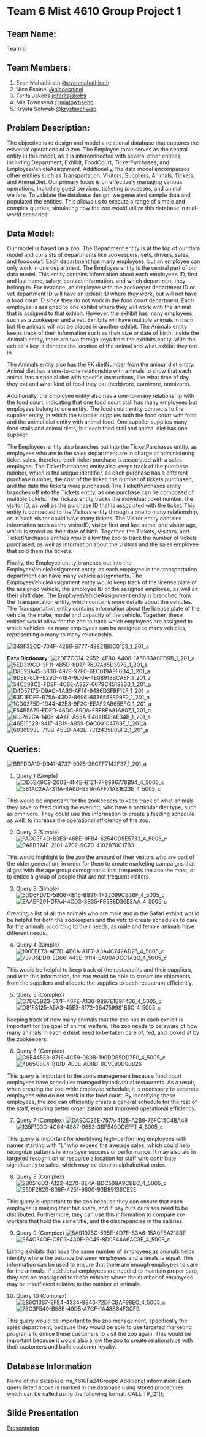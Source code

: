 # Team 6 Mist 4610 Group Project 1

## Team Name:
Team 6

## Team Members:
1. Evan Mahathirath [@evanmahathirath](https://github.com/emahathirath/MIST4610GroupProject1)
2. Nico Espinel [@nicoespinel](https://github.com/gne74937/MIST4610GroupProject1)
3. Tarita Jakobs [@taritajakobs](https://github.com/TaritaJakobs/MIST4610GroupProject1Zoo)
4. Mia Townsend [@miatownsend](https://github.com/MiaGTownsend/MIST4610-GroupProject1-Zoo)
5. Krysta Schwab [@krystaschwab](https://github.com/krystaschwab/MIST4610-GroupProject1)


## Problem Description:

The objective is to design and model a relational database that captures the essential operations of a zoo. The Employee table serves as the central entity in this model, as it is interconnected with several other entities, including Department, Exhibit, FoodCourt, TicketPurchases, and EmployeeVehicleAssignment. Additionally, the data model encompasses other entities such as Transportation, Visitors, Suppliers, Animals, Tickets, and AnimalDiet. Our primary focus is on effectively managing various operations, including guest services, ticketing processes, and animal welfare. To validate the database design, we generated sample data and populated the entities. This allows us to execute a range of simple and complex queries, simulating how the zoo would utilize this database in real-world scenarios.



## Data Model:

Our model is based on a zoo. The Department entity is at the top of our data model and consists of departments like zookeepers, vets, drivers, sales, and foodcourt. Each department has many employees, but an employee can only work in one department. 
The Employee entity is the central part of our data model. This entity contains information about each employee’s ID, first and last name, salary, contact information, and which department they belong to. For instance, an employee with the zookeeper department ID or vet department ID will have an exhibit ID where they work, but will not have a food court ID since they do not work in the food court department. Each employee is assigned to one exhibit where they will work with the animal that is assigned to that exhibit. However, the exhibit has many employees, such as a zookeeper and a vet. Exhibits will have multiple animals in them but the animals will not be placed in another exhibit. The Animals entity keeps track of their information such as their size or date of birth. Inside the Animals entity, there are two foreign keys from the exhibits entity. With the exhibit's key, it denotes the location of the animal and what exhibit they are in.

The Animals entity also has the FK dietNumber from the animal diet entity. Animal diet has a one-to-one relationship with animals to show that each animal has a special diet with specific instructions, like what time of day they eat and what kind of food they eat (herbivore, carnivore, omnivore).

Additionally, the Employee entity also has a one-to-many relationship with the food court, indicating that one food court stall has many employees but employees belong to one entity. The food court entity connects to the supplier entity, in which the supplier supplies both the food court with food and the animal diet entity with animal food. One supplier supplies many food stalls and animal diets, but each food stall and animal diet has one supplier.

The Employees entity also branches out into the TicketPurchases entity, as employees who are in the sales department are in charge of administering ticket sales, therefore each ticket purchase is associated with a sales employee. The TicketPurchases entity also keeps track of the purchase number, which is the unique identifier, as each purchase has a different purchase number, the cost of the ticket, the number of tickets purchased, and the date the tickets were purchased. The TicketPurchases entity branches off into the Tickets entity, as one purchase can be composed of multiple tickets. The Tickets entity tracks the individual ticket number, the visitor ID, as well as the purchase ID that is associated with the ticket. This entity is connected to the Visitors entity through a one to many relationship, as in each visitor could have many tickets. The Visitor entity contains information such as the visitorID, visitor first and last name, and visitor age, which is stored as their date of birth. Together, the Tickets, Visitors, and TicketPurchases entities would allow the zoo to track the number of tickets purchased, as well as information about the visitors and the sales employee that sold them the tickets. 

Finally, the Employee entity branches out into the EmployeeVehicleAssignment entity, as each employee in the transportation department can have many vehicle assignments. The EmployeeVehicleAssignment entity would keep track of the license plate of the assigned vehicle, the employee ID of the assigned employee, as well as their shift date. The EmployeeVehicleAssignment entity is branched from the Transportation entity, which contains more details about the vehicles. The Transportation entity contains information about the license plate of the vehicle, the make, model and capacity of the vehicle. Together, these entities would allow for the zoo to track which employees are assigned to which vehicles, as many employees can be assigned to many vehicles, representing a many to many relationship.


![348F32CC-704F-4266-B777-49821B0C0129_1_201_a](https://github.com/user-attachments/assets/93677c0c-2b18-4ffc-beab-95f91c1476c7)



**Data Dictionary:**
![2DF7CC14-2652-4E80-A406-1A58B3A0FD9B_1_201_a](https://github.com/user-attachments/assets/05dbb295-cc26-4802-8adc-98def991d325)
![5ED319CD-3F11-4B5D-8D17-76D7A85D397B_1_201_a](https://github.com/user-attachments/assets/abb1a76f-a901-4012-8587-01c7c695cc3f)
![D8E23A45-5836-4978-97F0-6EC019A9F6B4_1_201_a](https://github.com/user-attachments/assets/b9437e2e-e739-4e54-a392-ee8758d941b4)
![9DEE78DF-E29D-41B4-9D6A-4E08918BCAEF_1_201_a](https://github.com/user-attachments/assets/12cb4a5f-c8f9-4680-b81e-a45fc7d0eb4f)
![54C298C2-FD8F-4C6E-A327-0679C4518830_1_201_a](https://github.com/user-attachments/assets/5bced662-1ded-4745-941f-8e06d7342b98)
![D4057175-D9AC-4AB0-AF14-9486D3FBF12F_1_201_a](https://github.com/user-attachments/assets/8122226d-6725-44dc-a362-0cd4b74d2029)
![63D1EDFF-B75A-43D2-8696-883655EF99F2_1_201_a](https://github.com/user-attachments/assets/7f6a50d3-4224-4693-af86-8ab7a8c09c7c)
![1CD0275D-1D44-42E3-9F2C-EEAF2AB65BFC_1_201_a](https://github.com/user-attachments/assets/f7d90182-d82f-4444-a507-fd68287839df)
![E54B5679-EDED-46DC-89DA-EBF8EA81A807_1_201_a](https://github.com/user-attachments/assets/388e9cdc-1415-4f5b-8ed3-01c85864ce19)
![613762CA-1406-4A4F-A55A-E484BDB4E34B_1_201_a](https://github.com/user-attachments/assets/faa613c6-67b9-4455-a9d1-6f8a7ce8c97c)
![46E1F529-9417-4B19-A959-DAC09104783E_1_201_a](https://github.com/user-attachments/assets/697901fb-6565-4bbc-9d45-6b2993f90f73)
![6036993E-719B-45BD-A42E-7312435B0BF2_1_201_a](https://github.com/user-attachments/assets/fc40af98-b0f4-4955-902c-30bb13fcd8a5)



## Queries:

![BBEDDA19-D941-4737-9075-38CFF7142F37_1_201_a](https://github.com/user-attachments/assets/e00f3b83-944e-4e63-906e-a07bc34692ea)




1. Query 1 (Simple)
![DD5B49C8-2003-4F4B-B121-7F9896778B94_4_5005_c](https://github.com/user-attachments/assets/255b2eff-44aa-4daf-a4f5-7da3925406ed)
![5B1AC2AA-311A-4A6D-8E1A-AFF71A81E23E_4_5005_c](https://github.com/user-attachments/assets/7784e0ee-82a7-4ede-9e0a-8eb019b30aa2)

This would be important for the zookeepers to keep track of what animals they have to feed during the evening, who have a particular diet type, such as omnivore. They could use this information to create a feeding schedule as well, to increase the operational efficiency of the zoo.

2. Query 2 (Simple)
![FACC3F4D-B3E3-46BE-9FB4-6254CD5E5733_4_5005_c](https://github.com/user-attachments/assets/cd775df9-cb79-4c80-9efa-e8c7d923ce98)
![0A8B374E-2101-4702-9C70-4102878C17B3](https://github.com/user-attachments/assets/a504cca3-94ff-4572-9774-ae864b73feb3)

This would highlight to the zoo the amount of their visitors who are part of the older generation, in order for them to create marketing campaigns that aligns with the age group demographic that frequents the zoo the most, or to entice a group of people that are not frequent visitors. 

3. Query 3 (Simple)
![5DD6FD7D-5806-4E15-B891-4F32099CB36F_4_5005_c](https://github.com/user-attachments/assets/6d5bd505-b3b8-4b66-9087-01988ebbafb9)
![EAAEF291-DFA4-4CD3-8B35-F9588D36E3AA_4_5005_c](https://github.com/user-attachments/assets/2f57e0c9-4337-484e-baf7-63565eb618f4)

Creating a list of all the animals who are male and in the Safari exhibit would be helpful for both the zookeepers and the vets to create schedules to care for the animals according to their needs, as male and female animals have different needs.

4. Query 4 (Simple)
![196EEE73-AE7D-4ECA-A1F7-A3A4C742AD26_4_5005_c](https://github.com/user-attachments/assets/3bfede05-ae8c-4c3e-9b04-34cd41716ce7)
![737D6DD0-ED66-443E-9114-EA90ADCC1ABD_4_5005_c](https://github.com/user-attachments/assets/bb9d5b81-44ad-4f80-9ae5-b6137adc8665)

This would be helpful to keep track of the restaurants and their suppliers, and with this information, the zoo would be able to streamline shipments from the suppliers and allocate the supplies to each restaurant efficiently. 

5. Query 5 (Complex)
![C7DB5B23-617F-46FE-A130-9897E1B9F436_4_5005_c](https://github.com/user-attachments/assets/91d23b32-8489-4407-a0ee-2991d095918a)
![D81F8125-A5A3-45E3-8172-384759981B6C_4_5005_c](https://github.com/user-attachments/assets/2542f7e1-588b-4b16-8482-972d49e768e7)

Keeping track of how many animals that the zoo has in each exhibit is important for the goal of animal welfare. The zoo needs to be aware of how many animals in each exhibit need to be taken care of, fed, and looked at by the zookeepers. 

6. Query 6 (Complex)
![C9E445E8-8715-4CE9-980B-190DDB5DD7F0_4_5005_c](https://github.com/user-attachments/assets/110b9abf-ba31-492d-8a83-4774a99c45d6)
![4865C8E4-81DD-4E0E-AD8D-8C9E90D0B826](https://github.com/user-attachments/assets/1326b976-3617-441c-bc4e-54415b835022)

This query is important to the zoo’s management because food court employees have schedules managed by individual restaurants. As a result, when creating the zoo-wide employee schedule, it is necessary to separate employees who do not work in the food court. By identifying these employees, the zoo can efficiently create a general schedule for the rest of the staff, ensuring better organization and improved operational efficiency.

7. Query 7 (Complex)
![DA9CC26E-757A-412E-A2B8-76FC15C4BA49](https://github.com/user-attachments/assets/fb3007f6-feb8-4c25-8036-8fd58fc7338c)
![135F103C-4C64-4887-9653-3BF549DDEFF1_4_5005_c](https://github.com/user-attachments/assets/e5a751de-1d69-45bf-8403-d84e7ea8eac9)

This query is important for identifying high-performing employees with names starting with "L" who exceed the average sales, which could help recognize patterns in employee success or performance. It may also aid in targeted recognition or resource allocation for staff who contribute significantly to sales, which may be done in alphabetical order.

8. Query 8 (Complex)
![2B0516D3-A122-4270-BE4A-BDC599A9CBBC_4_5005_c](https://github.com/user-attachments/assets/3b881eef-ec08-4013-9ae3-a2b51a2984e7)
![E50F2820-808F-4251-9800-93B89136CE2E](https://github.com/user-attachments/assets/ad611052-888a-42a3-883f-6afb00eabde1)

This query is important to the zoo because they can ensure that each employee is making their fair share, and if pay cuts or raises need to be distributed. Furthermore, they can use this information to compare co-workers that hold the same title, and the discrepancies in the salaries. 

9. Query 9 (Complex)
![5A91975C-595E-4D7E-83A6-15A0F8A218BE](https://github.com/user-attachments/assets/5679af34-e399-4024-9a0a-ab38ec349999)
![E64C34DE-C5C3-4A0F-9C45-8D0F44A6AC3E_4_5005_c](https://github.com/user-attachments/assets/6b0988a5-90d7-44cf-841a-d2c2874495e6)

Listing exhibits that have the same number of employees as animals helps identify where the balance between employees and animals is equal. This information can be used to ensure that there are enough employees to care for the animals. If additional employees are needed to maintain proper care, they can be reassigned to those exhibits where the number of employees may be insufficient relative to the number of animals.

10. Query 10 (Complex)
![E86C1387-EFE4-4334-8946-72DFCBAF98EC_4_5005_c](https://github.com/user-attachments/assets/f8a61c01-c461-45d9-bc54-72b78fb56187)
![78C3F540-B56E-49D5-A7CF-1A48B84F3CF9](https://github.com/user-attachments/assets/d901dfe0-4899-4adf-b569-a0b4d8878302)

This query would be important to the zoo management, specifically the sales department, because they would be able to use targeted marketing programs to entice these customers to visit the zoo again. This would be important because it would also allow the zoo to create relationships with their customers and build customer loyalty.



## Database Information
Name of the database: ns_4610Fa24Group6
Additional information: Each query listed above is marked in the database using stored procedures which can be called using the following format: CALL TP_Q1();

## Slide Presentation 

[Presentation](https://docs.google.com/presentation/d/1ffQU4eKNTn2uIhKbh5l6qyVmpCS3tuCLsDjraL5XGHQ/edit?usp=sharing)






